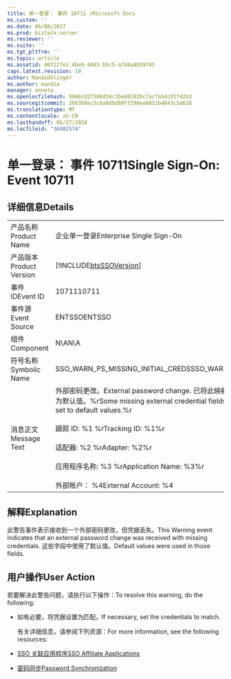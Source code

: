 ```yaml
---
title: 单一登录： 事件 10711 |Microsoft Docs
ms.custom: ''
ms.date: 06/08/2017
ms.prod: biztalk-server
ms.reviewer: ''
ms.suite: ''
ms.tgt_pltfrm: ''
ms.topic: article
ms.assetid: 40722fe1-4be9-40d3-b5c5-a740a4b59f45
caps.latest.revision: 10
author: MandiOhlinger
ms.author: mandia
manager: anneta
ms.openlocfilehash: 9966cd2f588d34c3be60282bc7acfa54cd1f42b3
ms.sourcegitcommit: 266308ec5c6a9d8d80ff298ee6051b4843c5d626
ms.translationtype: MT
ms.contentlocale: zh-CN
ms.lasthandoff: 06/27/2018
ms.locfileid: "36982574"
---
```

# <a name="single-sign-on-event-10711"></a><span data-ttu-id="06f3b-102">单一登录： 事件 10711</span><span class="sxs-lookup"><span data-stu-id="06f3b-102">Single Sign-On: Event 10711</span></span>
## <a name="details"></a><span data-ttu-id="06f3b-103">详细信息</span><span class="sxs-lookup"><span data-stu-id="06f3b-103">Details</span></span>  

|                 |                                                                                                                                                                                                                                                   |
|-----------------|---------------------------------------------------------------------------------------------------------------------------------------------------------------------------------------------------------------------------------------------------|
|  <span data-ttu-id="06f3b-104">产品名称</span><span class="sxs-lookup"><span data-stu-id="06f3b-104">Product Name</span></span>   |                                                                                                             <span data-ttu-id="06f3b-105">企业单一登录</span><span class="sxs-lookup"><span data-stu-id="06f3b-105">Enterprise Single Sign-On</span></span>                                                                                                             |
| <span data-ttu-id="06f3b-106">产品版本</span><span class="sxs-lookup"><span data-stu-id="06f3b-106">Product Version</span></span> |                                                                                            [!INCLUDE[btsSSOVersion](../includes/btsssoversion-md.md)]                                                                                             |
|    <span data-ttu-id="06f3b-107">事件 ID</span><span class="sxs-lookup"><span data-stu-id="06f3b-107">Event ID</span></span>     |                                                                                                                       <span data-ttu-id="06f3b-108">10711</span><span class="sxs-lookup"><span data-stu-id="06f3b-108">10711</span></span>                                                                                                                       |
|  <span data-ttu-id="06f3b-109">事件源</span><span class="sxs-lookup"><span data-stu-id="06f3b-109">Event Source</span></span>   |                                                                                                                      <span data-ttu-id="06f3b-110">ENTSSO</span><span class="sxs-lookup"><span data-stu-id="06f3b-110">ENTSSO</span></span>                                                                                                                       |
|    <span data-ttu-id="06f3b-111">组件</span><span class="sxs-lookup"><span data-stu-id="06f3b-111">Component</span></span>    |                                                                                                                        <span data-ttu-id="06f3b-112">N\A</span><span class="sxs-lookup"><span data-stu-id="06f3b-112">N\A</span></span>                                                                                                                        |
|  <span data-ttu-id="06f3b-113">符号名称</span><span class="sxs-lookup"><span data-stu-id="06f3b-113">Symbolic Name</span></span>  |                                                                                                         <span data-ttu-id="06f3b-114">SSO_WARN_PS_MISSING_INITIAL_CREDS</span><span class="sxs-lookup"><span data-stu-id="06f3b-114">SSO_WARN_PS_MISSING_INITIAL_CREDS</span></span>                                                                                                         |
|  <span data-ttu-id="06f3b-115">消息正文</span><span class="sxs-lookup"><span data-stu-id="06f3b-115">Message Text</span></span>   | <span data-ttu-id="06f3b-116">外部密码更改。</span><span class="sxs-lookup"><span data-stu-id="06f3b-116">External password change.</span></span> <span data-ttu-id="06f3b-117">已将此映射的某些缺少的外部凭据字段设置为默认值。%r</span><span class="sxs-lookup"><span data-stu-id="06f3b-117">Some missing external credential fields for this mapping have been set to default values.%r</span></span><br /><br /> <span data-ttu-id="06f3b-118">跟踪 ID: %1 %r</span><span class="sxs-lookup"><span data-stu-id="06f3b-118">Tracking ID: %1%r</span></span><br /><br /> <span data-ttu-id="06f3b-119">适配器: %2 %r</span><span class="sxs-lookup"><span data-stu-id="06f3b-119">Adapter: %2%r</span></span><br /><br /> <span data-ttu-id="06f3b-120">应用程序名称: %3 %r</span><span class="sxs-lookup"><span data-stu-id="06f3b-120">Application Name: %3%r</span></span><br /><br /> <span data-ttu-id="06f3b-121">外部帐户： %4</span><span class="sxs-lookup"><span data-stu-id="06f3b-121">External Account: %4</span></span> |

## <a name="explanation"></a><span data-ttu-id="06f3b-122">解释</span><span class="sxs-lookup"><span data-stu-id="06f3b-122">Explanation</span></span>  
 <span data-ttu-id="06f3b-123">此警告事件表示接收到一个外部密码更改，但凭据丢失。</span><span class="sxs-lookup"><span data-stu-id="06f3b-123">This Warning event indicates that an external password change was received with missing credentials.</span></span> <span data-ttu-id="06f3b-124">这些字段中使用了默认值。</span><span class="sxs-lookup"><span data-stu-id="06f3b-124">Default values were used in those fields.</span></span>  

## <a name="user-action"></a><span data-ttu-id="06f3b-125">用户操作</span><span class="sxs-lookup"><span data-stu-id="06f3b-125">User Action</span></span>  
 <span data-ttu-id="06f3b-126">若要解决此警告问题，请执行以下操作：</span><span class="sxs-lookup"><span data-stu-id="06f3b-126">To resolve this warning, do the following:</span></span>  

- <span data-ttu-id="06f3b-127">如有必要，将凭据设置为匹配。</span><span class="sxs-lookup"><span data-stu-id="06f3b-127">If necessary, set the credentials to match.</span></span>  

  <span data-ttu-id="06f3b-128">有关详细信息，请参阅下列资源：</span><span class="sxs-lookup"><span data-stu-id="06f3b-128">For more information, see the following resources:</span></span>  

- [<span data-ttu-id="06f3b-129">SSO 关联应用程序</span><span class="sxs-lookup"><span data-stu-id="06f3b-129">SSO Affiliate Applications</span></span>](../core/sso-affiliate-applications.md)  

- [<span data-ttu-id="06f3b-130">密码同步</span><span class="sxs-lookup"><span data-stu-id="06f3b-130">Password Synchronization</span></span>](../core/password-synchronization2.md)
